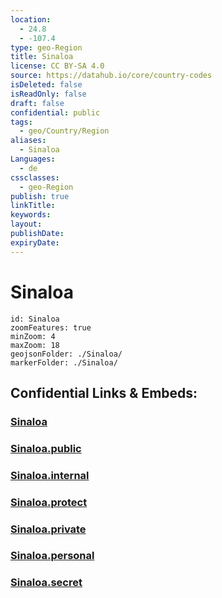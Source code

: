 ```yaml
---
location:
  - 24.8
  - -107.4
type: geo-Region
title: Sinaloa
license: CC BY-SA 4.0
source: https://datahub.io/core/country-codes
isDeleted: false
isReadOnly: false
draft: false
confidential: public
tags:
  - geo/Country/Region
aliases:
  - Sinaloa
Languages:
  - de
cssclasses:
  - geo-Region
publish: true
linkTitle:
keywords:
layout:
publishDate:
expiryDate:
---
```


# Sinaloa

```leaflet
id: Sinaloa
zoomFeatures: true 
minZoom: 4 
maxZoom: 18
geojsonFolder: ./Sinaloa/
markerFolder: ./Sinaloa/
```


## Confidential Links & Embeds: 

### [Sinaloa](/_Standards/Earth/Continent/America~Central/Mexico/States~Mexico/Sinaloa.md) 

### [Sinaloa.public](/_public/Earth/Continent/America~Central/Mexico/States~Mexico/Sinaloa.public.md) 

### [Sinaloa.internal](/_internal/Earth/Continent/America~Central/Mexico/States~Mexico/Sinaloa.internal.md) 

### [Sinaloa.protect](/_protect/Earth/Continent/America~Central/Mexico/States~Mexico/Sinaloa.protect.md) 

### [Sinaloa.private](/_private/Earth/Continent/America~Central/Mexico/States~Mexico/Sinaloa.private.md) 

### [Sinaloa.personal](/_personal/Earth/Continent/America~Central/Mexico/States~Mexico/Sinaloa.personal.md) 

### [Sinaloa.secret](/_secret/Earth/Continent/America~Central/Mexico/States~Mexico/Sinaloa.secret.md)

